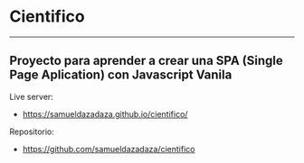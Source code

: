 # Cientifico

------
Proyecto para aprender a crear una SPA  (Single Page Aplication) con Javascript Vanila
------

Live server:
* https://samueldazadaza.github.io/cientifico/

Repositorio:
* https://github.com/samueldazadaza/cientifico
